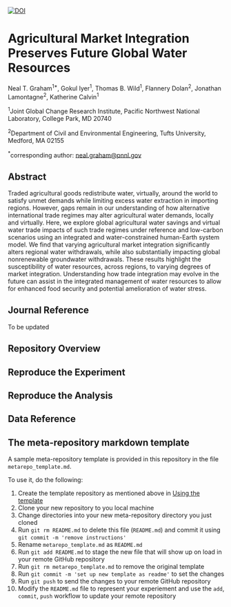 [![DOI](https://zenodo.org/badge/265119113.svg)](https://zenodo.org/badge/latestdoi/265119113)

# Agricultural Market Integration Preserves Future Global Water Resources
Neal T. Graham<sup>1*</sup>, Gokul Iyer<sup>1</sup>, Thomas B. Wild<sup>1</sup>, Flannery Dolan<sup>2</sup>, Jonathan Lamontagne<sup>2</sup>, Katherine Calvin<sup>1</sup>

<sup>1</sup>Joint Global Change Research Institute, Pacific Northwest National Laboratory, College Park, MD 20740

<sup>2</sup>Department of Civil and Environmental Engineering, Tufts University, Medford, MA 02155

<sup>*</sup>corresponding author: neal.graham@pnnl.gov

## Abstract
Traded agricultural goods redistribute water, virtually, around the world to satisfy unmet demands while limiting excess water extraction in importing regions. However, gaps remain in our understanding of how alternative international trade regimes may alter agricultural water demands, locally and virtually. Here, we explore global agricultural water savings and virtual water trade impacts of such trade regimes under reference and low-carbon scenarios using an integrated and water-constrained human-Earth system model. We find that varying agricultural market integration significantly alters regional water withdrawals, while also substantially impacting global nonrenewable groundwater withdrawals. These results highlight the susceptibility of water resources, across regions, to varying degrees of market integration. Understanding how trade integration may evolve in the future can assist in the integrated management of water resources to allow for enhanced food security and potential amelioration of water stress.


## Journal Reference
To be updated

## Repository Overview


## Reproduce the Experiment


## Reproduce the Analysis


## Data Reference
  

## The meta-repository markdown template
A sample meta-repository template is provided in this repository in the file `metarepo_template.md`.  

To use it, do the following:
1. Create the template repository as mentioned above in [Using the template](#using-the-template)
2. Clone your new repository to you local machine
3. Change directories into your new meta-repository directory you just cloned
4. Run `git rm README.md` to delete this file (`README.md`) and commit it using `git commit -m 'remove instructions'`
5. Rename `metarepo_template.md` as `README.md`
6. Run `git add README.md` to stage the new file that will show up on load in your remote GitHub repository
7. Run `git rm metarepo_template.md` to remove the original template
8. Run `git commit -m 'set up new template as readme'` to set the changes
9. Run `git push` to send the changes to your remote GitHub repository
10. Modify the `README.md` file to represent your experiement and use the `add`, `commit`, `push` workflow to update your remote repository
